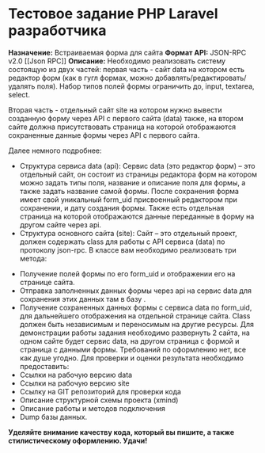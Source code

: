 
# Тестовое задание PHP Laravel разработчика


**Назначение:** Встраиваемая форма для сайта
**Формат API:** JSON-RPC v2.0 [[Json RPC]]
**Описание:** Необходимо реализовать систему состоящую из двух частей: первая часть - сайт
data на котором есть редактор форм (как в гугл формах, можно
добавлять/редактировать/удалять поля).
Набор типов полей формы ограничить до, input, textarea, select.

Вторая часть - отдельный сайт site на котором нужно вывести созданную форму через API с первого сайта (data) также, на втором сайте должна присутствовать страница на которой отображаются сохраненные данные формы через API с первого сайта.

Далее немного подробнее:
* Структура сервиса data (api):
Сервис data (это редактор форм) – это отдельный сайт, он состоит из страницы редактора форм на котором можно задать типы поля, название и описание поля для формы, а также
задать название самой формы. После сохранения форма имеет свой уникальный form_uid присвоенный редактором при сохранении, и дату создания формы. Также есть отдельная страница на которой отображаются данные переданные в форму на другом сайте через api.
* Структура основного сайта (site):
Сайт – это отдельный проект, должен содержать class для работы с API сервиса (data) по протоколу json-rpc. В классе вам необходимо реализовать три метода:
- Получение полей формы по его form_uid и отображении его на странице сайта.
- Отправка заполненных данных формы через api на сервис data для сохранения этих данных там в базу .
- Получение сохраненных данных формы с сервиса data по form_uid, для дальнейшего
отображения на отдельной странице сайта.
Class должен быть независимым и переносимым на другие ресурсы.
Для демонстрации работы задания необходимо развернуть 2 сайта, на одном сайте будет сервис data, на другом страница с формой и страница с данными формы.
Требований по оформлению нет, все как душе угодно.
Для проверки и оценки результата необходимо предоставить:
- Ссылки на рабочую версию data
- Ссылки на рабочую версию site
- Ссылку на GIT репозиторий для проверки кода
- Описание структурной схемы проекта (xmind)
- Описание работы и методов подключения
- Dump базы данных. 

**Уделяйте внимание качеству кода, который вы пишите, а также стилистическому
оформлению. Удачи!**